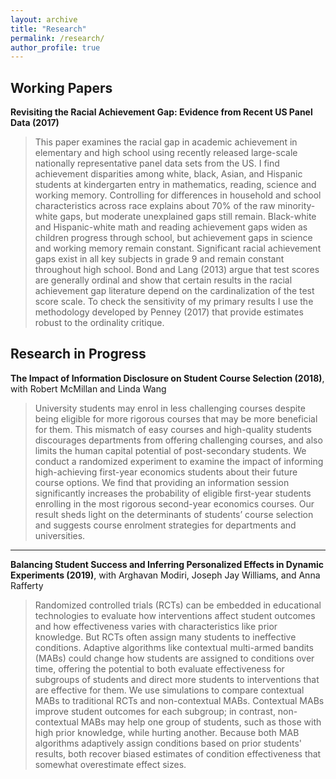 ```yaml
---
layout: archive
title: "Research"
permalink: /research/
author_profile: true
---
```


Working Papers
---
**Revisiting the Racial Achievement Gap: Evidence from Recent US Panel Data (2017)**
> This paper examines the racial gap in academic achievement in elementary and high school using recently released large-scale nationally representative panel data sets from the US. I find achievement disparities among white, black, Asian, and Hispanic students at kindergarten entry in mathematics, reading, science and working memory. Controlling for differences in household and school characteristics across race explains about 70% of the raw minority-white gaps, but moderate unexplained gaps still remain. Black-white and Hispanic-white math and reading achievement gaps widen as children progress through school, but achievement gaps in science and working memory remain constant. Significant racial achievement gaps exist in all key subjects in grade 9 and remain constant throughout high school. Bond and Lang (2013) argue that test scores are generally ordinal and show that certain results in the racial achievement gap literature depend on the cardinalization of the test score scale. To check the sensitivity of my primary results I use the methodology developed by Penney (2017) that provide estimates robust to the ordinality critique.


Research in Progress
---
**The Impact of Information Disclosure on Student Course Selection (2018)**, with Robert McMillan and Linda Wang
> University students may enrol in less challenging courses despite being eligible for more rigorous courses that may be more beneficial for them. This mismatch of easy courses and high-quality students discourages departments from offering challenging courses, and also limits the human capital potential of post-secondary students. We conduct a randomized experiment to examine the impact of informing high-achieving first-year economics students about their future course options. We find that providing an information session significantly increases the probability of eligible first-year students enrolling in the most rigorous second-year economics courses. Our result sheds light on the determinants of students’ course selection and suggests course enrolment strategies for departments and universities.

---
**Balancing Student Success and Inferring Personalized Effects in Dynamic Experiments (2019)**, with Arghavan Modiri, Joseph Jay Williams, and Anna Rafferty
> Randomized controlled trials (RCTs) can be embedded in educational technologies to evaluate how interventions affect student outcomes and how effectiveness varies with characteristics like prior knowledge. But RCTs often assign many students to ineffective conditions. Adaptive algorithms like contextual multi-armed bandits (MABs) could change how students are assigned to conditions over time, offering the potential to both evaluate effectiveness for subgroups of students and direct more students to interventions that are effective for them. We use simulations to compare contextual MABs to traditional RCTs and non-contextual MABs. Contextual MABs improve student outcomes for each subgroup; in contrast, non-contextual MABs may help one group of students, such as those with high prior knowledge, while hurting another. Because both MAB algorithms adaptively
assign conditions based on prior students' results, both recover biased estimates of condition effectiveness that somewhat overestimate effect sizes.
